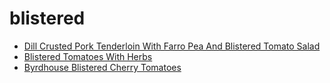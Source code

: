 # blistered

 * [Dill Crusted Pork Tenderloin With Farro Pea And Blistered Tomato Salad](index/d/dill-crusted-pork-tenderloin-with-farro-pea-and-blistered-tomato-salad.json)
 * [Blistered Tomatoes With Herbs](index/b/blistered-tomatoes-with-herbs.json)
 * [Byrdhouse Blistered Cherry Tomatoes](index/b/byrdhouse-blistered-cherry-tomatoes.json)

